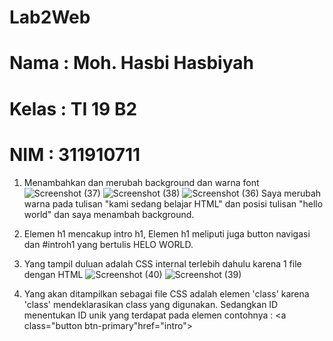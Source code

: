 # Lab2Web
# Nama : Moh. Hasbi Hasbiyah
# Kelas : TI 19 B2
# NIM : 311910711

1. Menambahkan dan merubah background dan warna font
![Screenshot (37)](https://user-images.githubusercontent.com/81578584/113602222-8a8c0a80-966c-11eb-9702-8176f99c7555.png)
![Screenshot (38)](https://user-images.githubusercontent.com/81578584/113602237-8f50be80-966c-11eb-84e4-fbca5574b176.png)
![Screenshot (36)](https://user-images.githubusercontent.com/81578584/113602245-937cdc00-966c-11eb-8115-780fdb3c9c61.png)
Saya merubah warna pada tulisan "kami sedang belajar HTML" dan posisi tulisan "hello world" dan saya menambah background.

2. Elemen h1 mencakup intro h1, Elemen h1 meliputi juga button navigasi dan #introh1 yang bertulis HELO WORLD.

3. Yang tampil duluan adalah CSS internal terlebih dahulu karena 1 file dengan HTML
![Screenshot (40)](https://user-images.githubusercontent.com/81578584/113604228-2ae32e80-966f-11eb-9e2b-da98a7c82b0b.png)
![Screenshot (39)](https://user-images.githubusercontent.com/81578584/113604248-3171a600-966f-11eb-9d31-0ac6945a5e06.png)

4. Yang akan ditampilkan sebagai file CSS adalah elemen 'class' karena 'class' mendeklarasikan class yang digunakan. Sedangkan ID menentukan ID unik yang terdapat pada elemen contohnya : <a class="button btn-primary"href="intro">

